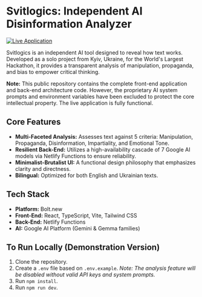 # Svitlogics: Independent AI Disinformation Analyzer

[![Live Application](https://img.shields.io/badge/Live%20App-svitlogics.com-blue?style=for-the-badge&logo=netlify)](https://svitlogics.com/)

Svitlogics is an independent AI tool designed to reveal how text works. Developed as a solo project from Kyiv, Ukraine, for the World's Largest Hackathon, it provides a transparent analysis of manipulation, propaganda, and bias to empower critical thinking.

**Note:** This public repository contains the complete front-end application and back-end architecture code. However, the proprietary AI system prompts and environment variables have been excluded to protect the core intellectual property. The live application is fully functional.

## Core Features

-   **Multi-Faceted Analysis:** Assesses text against 5 criteria: Manipulation, Propaganda, Disinformation, Impartiality, and Emotional Tone.
-   **Resilient Back-End:** Utilizes a high-availability cascade of 7 Google AI models via Netlify Functions to ensure reliability.
-   **Minimalist-Brutalist UI:** A functional design philosophy that emphasizes clarity and directness.
-   **Bilingual:** Optimized for both English and Ukrainian texts.

## Tech Stack

-   **Platform:** Bolt.new
-   **Front-End:** React, TypeScript, Vite, Tailwind CSS
-   **Back-End:** Netlify Functions
-   **AI:** Google AI Platform (Gemini & Gemma families)

## To Run Locally (Demonstration Version)

1.  Clone the repository.
2.  Create a `.env` file based on `.env.example`. *Note: The analysis feature will be disabled without valid API keys and system prompts.*
3.  Run `npm install`.
4.  Run `npm run dev`.
